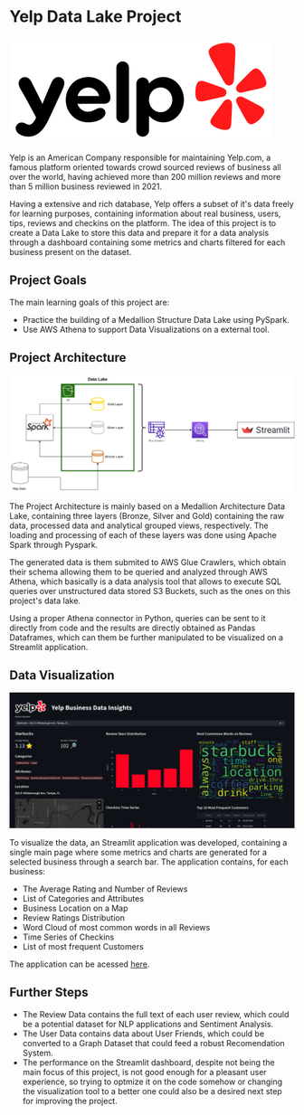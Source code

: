 # Yelp Data Lake Project

![Yelp Logo](yelp_logo.png)

Yelp is an American Company responsible for maintaining Yelp.com, a famous platform oriented towards crowd sourced reviews of business all over the world, having achieved more than 200 million reviews and more than 5 million business reviewed in 2021.

Having a extensive and rich database, Yelp offers a subset of it's data freely for learning purposes, containing information about real business, users, tips, reviews and checkins on the platform. The idea of this project is to create a Data Lake to store this data and prepare it for a data analysis through a dashboard containing some metrics and charts filtered for each business present on the dataset.

## Project Goals

The main learning goals of this project are:

- Practice the building of a Medallion Structure Data Lake using PySpark.
- Use AWS Athena to support Data Visualizations on a external tool.

## Project Architecture

![Project Architecture](project_diagram.png)

The Project Architecture is mainly based on a Medallion Architecture Data Lake, containing three layers (Bronze, Silver and Gold) containing the raw data, processed data and analytical grouped views, respectively.  The loading and processing of each of these layers was done using Apache Spark through Pyspark.

The generated data is them submited to AWS Glue Crawlers, which obtain their schema allowing them to be queried and analyzed through AWS Athena, which basically is a data analysis tool that allows to execute SQL queries over unstructured data stored S3 Buckets, such as the ones on this project's data lake.

Using a proper Athena connector in Python, queries can be sent to it directly from code and the results are directly obtained as Pandas Dataframes, which can them be further manipulated to be visualized on a Streamlit application.

## Data Visualization

![App Screen](app_screen.png)

To visualize the data, an Streamlit application was developed, containing a single main page where some metrics and charts are generated for a selected business through a search bar. The application contains, for each business:

- The Average Rating and Number of Reviews
- List of Categories and Attributes
- Business Location on a Map
- Review Ratings Distribution
- Word Cloud of most common words in all Reviews
- Time Series of Checkins
- List of most frequent Customers

The application can be acessed [here](https://andre-ls-yelp-lake-appyelp-app-fn4kir.streamlit.app/).

## Further Steps

- The Review Data contains the full text of each user review, which could be a potential dataset for NLP applications and Sentiment Analysis.
- The User Data contains data about User Friends, which could be converted to a Graph Dataset that could feed a robust Recomendation System.
- The performance on the Streamlit dashboard, despite not being the main focus of this project, is not good enough for a pleasant user experience, so trying to optmize it on the code somehow or changing the visualization tool to a better one could also be a desired next step for improving the project.

